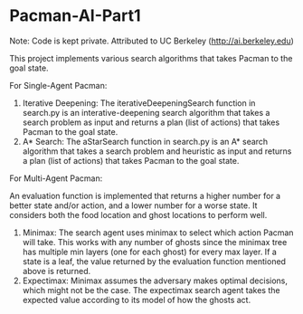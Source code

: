 # Pacman-AI-Part1
Note: Code is kept private. Attributed to UC Berkeley (http://ai.berkeley.edu)

This project implements various search algorithms that takes Pacman to the goal state. 

For Single-Agent Pacman:
1. Iterative Deepening: The iterativeDeepeningSearch function in search.py is an interative-deepening search algorithm that takes a search problem as input and  returns a plan (list of actions) that takes Pacman to the goal state.
2. A* Search: The aStarSearch function in search.py is an A* search algorithm that takes a search problem and heuristic as input and returns a plan (list of actions) that takes Pacman to the goal state.


For Multi-Agent Pacman:

An evaluation function is implemented that returns a higher number for a better state and/or action, and a lower number for a worse state. It considers both the food location and ghost locations to perform well.
1. Minimax: The search agent uses minimax to select which action Pacman will take. This works with any number of ghosts since the minimax tree has multiple min layers (one for each ghost) for every max layer. If a state is a leaf, the value returned by the evaluation function mentioned above is returned.
2. Expectimax: Minimax assumes the adversary makes optimal decisions, which might not be the case. The expectimax search agent takes the expected value according to its model of how the ghosts act.
